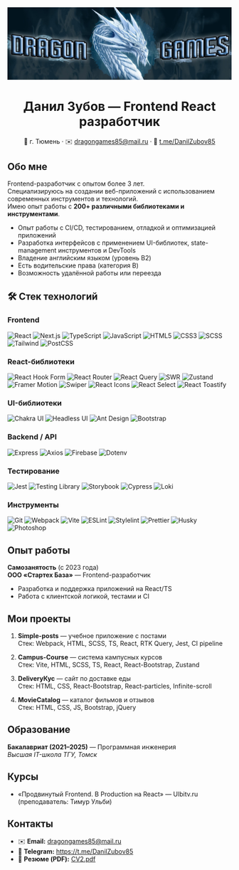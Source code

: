
<img src="https://github.com/DragonGames85/DragonGames85/blob/main/assets/channels4_banner.jpg">

<h1 align="center">Данил Зубов — Frontend React разработчик</h1>

<p align="center">
  📍 г. Тюмень · 
  ✉️ <a href="mailto:dragongames85@mail.ru">dragongames85@mail.ru</a> · 
  💬 <a href="https://t.me/DanilZubov85">t.me/DanilZubov85</a>  
</p>

## Обо мне
Frontend-разработчик с опытом более 3 лет.  
Специализируюсь на создании веб-приложений с использованием современных инструментов и технологий.  
Имею опыт работы с **200+ различными библиотеками и инструментами**.

- Опыт работы с CI/CD, тестированием, отладкой и оптимизацией приложений  
- Разработка интерфейсов с применением UI-библиотек, state-management инструментов и DevTools  
- Владение английским языком (уровень B2)  
- Есть водительские права (категория B)  
- Возможность удалённой работы или переезда  

## 🛠 Стек технологий

### Frontend  
![React](https://img.shields.io/badge/React-61DAFB?style=for-the-badge&logo=react&logoColor=000)&nbsp;![Next.js](https://img.shields.io/badge/Next.js-000000?style=for-the-badge&logo=nextdotjs&logoColor=fff)&nbsp;![TypeScript](https://img.shields.io/badge/TypeScript-3178C6?style=for-the-badge&logo=typescript&logoColor=fff)&nbsp;![JavaScript](https://img.shields.io/badge/JavaScript-F7DF1E?style=for-the-badge&logo=javascript&logoColor=000)&nbsp;![HTML5](https://img.shields.io/badge/HTML-E34F26?style=for-the-badge&logo=html5&logoColor=fff)&nbsp;![CSS3](https://img.shields.io/badge/CSS-1572B6?style=for-the-badge&logo=css3&logoColor=fff)&nbsp;![SCSS](https://img.shields.io/badge/SCSS-CF649A?style=for-the-badge&logo=sass&logoColor=fff)&nbsp;![Tailwind](https://img.shields.io/badge/Tailwind-06B6D4?style=for-the-badge&logo=tailwindcss&logoColor=fff)&nbsp;![PostCSS](https://img.shields.io/badge/PostCSS-DD3A0A?style=for-the-badge&logo=postcss&logoColor=fff)

### React-библиотеки  
![React Hook Form](https://img.shields.io/badge/React_Hook_Form-EC5990?style=for-the-badge&logo=reacthookform&logoColor=fff)&nbsp;![React Router](https://img.shields.io/badge/React_Router-CA4245?style=for-the-badge&logo=reactrouter&logoColor=fff)&nbsp;![React Query](https://img.shields.io/badge/React_Query-FF4154?style=for-the-badge&logo=reactquery&logoColor=fff)&nbsp;![SWR](https://img.shields.io/badge/SWR-000000?style=for-the-badge&logo=vercel&logoColor=fff)&nbsp;![Zustand](https://img.shields.io/badge/Zustand-181717?style=for-the-badge&logo=react&logoColor=fff)&nbsp;![Framer Motion](https://img.shields.io/badge/Framer_Motion-0055FF?style=for-the-badge&logo=framer&logoColor=fff)&nbsp;![Swiper](https://img.shields.io/badge/Swiper-6332F6?style=for-the-badge&logo=swiper&logoColor=fff)&nbsp;![React Icons](https://img.shields.io/badge/React_Icons-E91E63?style=for-the-badge&logo=react&logoColor=fff)&nbsp;![React Select](https://img.shields.io/badge/React_Select-02569B?style=for-the-badge&logo=react&logoColor=fff)&nbsp;![React Toastify](https://img.shields.io/badge/React_Toastify-FF6F00?style=for-the-badge&logo=react&logoColor=fff)

### UI-библиотеки  
![Chakra UI](https://img.shields.io/badge/Chakra_UI-319795?style=for-the-badge&logo=chakraui&logoColor=fff)&nbsp;![Headless UI](https://img.shields.io/badge/Headless_UI-38B2AC?style=for-the-badge&logo=tailwindcss&logoColor=fff)&nbsp;![Ant Design](https://img.shields.io/badge/Antd-0170FE?style=for-the-badge&logo=antdesign&logoColor=fff)&nbsp;![Bootstrap](https://img.shields.io/badge/Bootstrap-7952B3?style=for-the-badge&logo=bootstrap&logoColor=fff)

### Backend / API  
![Express](https://img.shields.io/badge/Express-000000?style=for-the-badge&logo=express&logoColor=fff)&nbsp;![Axios](https://img.shields.io/badge/Axios-671DDF?style=for-the-badge&logo=axios&logoColor=fff)&nbsp;![Firebase](https://img.shields.io/badge/Firebase-FFCA28?style=for-the-badge&logo=firebase&logoColor=000)&nbsp;![Dotenv](https://img.shields.io/badge/Dotenv-ECD53F?style=for-the-badge&logo=dotenv&logoColor=000)

### Тестирование  
![Jest](https://img.shields.io/badge/Jest-C21325?style=for-the-badge&logo=jest&logoColor=fff)&nbsp;![Testing Library](https://img.shields.io/badge/Testing_Library-E33332?style=for-the-badge&logo=testinglibrary&logoColor=fff)&nbsp;![Storybook](https://img.shields.io/badge/Storybook-FF4785?style=for-the-badge&logo=storybook&logoColor=fff)&nbsp;![Cypress](https://img.shields.io/badge/Cypress-17202C?style=for-the-badge&logo=cypress&logoColor=fff)&nbsp;![Loki](https://img.shields.io/badge/Loki-9D5FFF?style=for-the-badge&logo=apachecassandra&logoColor=fff)

### Инструменты  
![Git](https://img.shields.io/badge/Git-F05033?style=for-the-badge&logo=git&logoColor=fff)&nbsp;![Webpack](https://img.shields.io/badge/Webpack-8DD6F9?style=for-the-badge&logo=webpack&logoColor=000)&nbsp;![Vite](https://img.shields.io/badge/Vite-646CFF?style=for-the-badge&logo=vite&logoColor=fff)&nbsp;![ESLint](https://img.shields.io/badge/ESLint-4B32C3?style=for-the-badge&logo=eslint&logoColor=fff)&nbsp;![Stylelint](https://img.shields.io/badge/Stylelint-263238?style=for-the-badge&logo=stylelint&logoColor=fff)&nbsp;![Prettier](https://img.shields.io/badge/Prettier-F7B93E?style=for-the-badge&logo=prettier&logoColor=000)&nbsp;![Husky](https://img.shields.io/badge/Husky-000000?style=for-the-badge&logo=git&logoColor=fff)&nbsp;![Photoshop](https://img.shields.io/badge/Photoshop-31A8FF?style=for-the-badge&logo=adobe-photoshop&logoColor=fff)

## Опыт работы

**Самозанятость**  (с 2023 года)  
**ООО «Стартех База»** — Frontend-разработчик  
- Разработка и поддержка приложений на React/TS  
- Работа с клиентской логикой, тестами и CI  


## Мои проекты

1) **Simple-posts** — учебное приложение с постами  
Стек: Webpack, HTML, SCSS, TS, React, RTK Query, Jest, CI pipeline  

2) **Campus-Course** — система кампусных курсов  
Стек: Vite, HTML, SCSS, TS, React, React-Bootstrap, Zustand  

3) **DeliveryКус** — сайт по доставке еды  
Стек: HTML, CSS, React-Bootstrap, React-particles, Infinite-scroll  

4) **MovieCatalog** — каталог фильмов и отзывов  
Стек: HTML, CSS, JS, Bootstrap, jQuery  


## Образование

**Бакалавриат (2021–2025)** — Программная инженерия  
*Высшая IT-школа ТГУ, Томск*  


## Курсы

- «Продвинутый Frontend. В Production на React» — Ulbitv.ru (преподаватель: Тимур Ульби)


## Контакты

- ✉️ **Email:** <dragongames85@mail.ru>  
- 💬 **Telegram:** <https://t.me/DanilZubov85>  
- 📄 **Резюме (PDF):** [CV2.pdf](https://github.com/DragonGames85/DragonGames85/blob/main/assets/CV2.pdf)  

